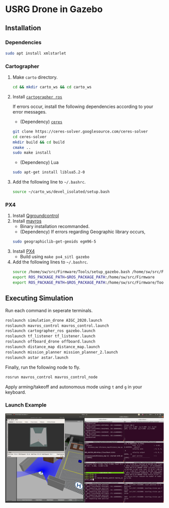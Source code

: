 # USRG Drone in Gazebo

## Installation
### Dependencies
```bash
sudo apt install xmlstarlet
```
### Cartographer

1. Make `carto` directory.
    ```bash
    cd && mkdir carto_ws && cd carto_ws
    ```

2. Install [`cartographer ros`](https://google-cartographer-ros.readthedocs.io/en/latest/compilation.html#building-installation)

    If errors occur, install the following dependencies according to your error messages.
    - (Dependency) [`ceres`](http://ceres-solver.org/installation.html)
    ```bash
    git clone https://ceres-solver.googlesource.com/ceres-solver
    cd ceres-solver
    mkdir build && cd build
    cmake ..
    sudo make install
    ```
    - (Dependency) Lua
    ```bash
    sudo apt-get install liblua5.2-0
    ```
    
3. Add the following line to `~/.bashrc`.
    ```bash
    source ~/carto_ws/devel_isolated/setup.bash
    ```

### PX4
1. Install [Qgroundcontrol](https://docs.qgroundcontrol.com/master/en/getting_started/download_and_install.html#ubuntu)
2. Install [mavros](https://docs.px4.io/master/en/ros/mavros_installation.html)
    - Binary installation recommanded.
    - (Dependency) If errors regarding Geographic library occurs,
    ```bash
    sudo geographiclib-get-geoids egm96-5
    ```
3. Install [PX4](https://docs.px4.io/master/en/dev_setup/building_px4.html)
    - Build using `make px4_sitl gazebo`
4. Add the following lines to `~/.bashrc`.
    ```bash
    source /home/sw/src/Firmware/Tools/setup_gazebo.bash /home/sw/src/Firmware /home/sw/src/Firmware/build/px4_sitl_default
    export ROS_PACKAGE_PATH=$ROS_PACKAGE_PATH:/home/sw/src/Firmware
    export ROS_PACKAGE_PATH=$ROS_PACKAGE_PATH:/home/sw/src/Firmware/Tools/sitl_gazebo
    ```
    
## Executing Simulation
Run each command in seperate terminals.
```bash
roslaunch simulation_drone AIGC_2020.launch
roslaunch mavros_control mavros_control.launch
roslaunch cartographer_ros gazebo.launch
roslaunch tf_listener tf_listener.launch
roslaunch offboard_drone offboard.launch
roslaunch distance_map distance_map.launch
roslaunch mission_planner mission_planner_2.launch
roslaunch astar astar.launch
```

Finally, run the following node to fly.
```bash
rosrun mavros_control mavros_control_node
```
Apply arming/takeoff and autonomous mode using `t` and `g` in your keyboard.

### Launch Example
![aigc_sim_example](https://github.com/swl017/2020_AI_Grand_Challenge/blob/swl017-install-manual/aigc_sim_example.png)
